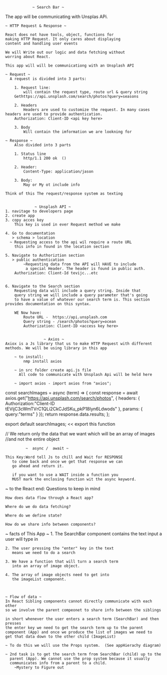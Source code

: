 

                ~ Search Bar ~
The app will be communicating with Unsplas APi.

    ~ HTTP Request & Response ~

    React does not have tools, object, functions for 
    making HTTP Request. It only cares about displaying 
    content and handling user events

    We will Write out our logic and data fetching without
    worring about React.  

    This app will will be communicationg with an Unsplash API

    ~ Request ~
      A request is divided into 3 parts:

        1. Request line:
            will contain the request type, route url & query string
        Gethttps://api.unsplash.com/search/photos?query=seasons
        
        2. Headers
            Headers are used to customize the request. In many cases headers are used to provide authentication. 
        Authorization: Client-ID <api key here>

        3. Body
            Will contain the imformation we are lookning for 

    ~ Response ~
        Also divided into 3 parts

        1. Status line
            http/1.1 200 ok  () 

        2. Header:
            Content-Type: application/jason
        
        3. Body:
            May or My ot include info

    Think of this The request/response system as texting 

   
                 ~ Unsplash API ~
    1. navitage to developers page
    2. create app
    3. copy acces key
        This key is used in ever Request method we make
    
    4. Go to documentation
       > schema > location 
      ~ Requesting access to the api wil require a route URL
        this info in found in the location section

    5. Navigate to Authoriztion section
       > public authentication
            ~Requesting data from the API will HAVE to include
             a special Header. The header is found in public auth. 
        Authorization: Client-Id tevijc...etc


    6. Navigate to the Search section
        Requesting data will include a query string. Inside that
        query string we will include a query parameter that's going 
        to have a value of whatever our search term is. This section provides documentation on this syntax.  

        WE Now have:
            Route URL -  https://api.unsplash.com
            Query string - /search/photos?query=ocean
            Authorization: Client-ID <access key here>

     
                     ~ Axios ~ 
    Axiox is a Js library that us to make HTTP Request with different
    methods. We will be using library in this app

        ~ to install:
            nmp install axios

        ~ in src folder create api.js file
          All code to communicate with Unsplash Api will be held here

        ~ import axios - import axios from "axios";

const searchImages = async (term) => {
    const response = await axios.get("https://api.unsplash.com/search/photos", {
        headers: {
            Authorization:"Client-ID tEVijC3cWmTVrC1QLi2CkCJdSKu_pkP18lyn6Ldwods"
        },
        params: {
            query:"terms"
        }
    });
    return response.data.results;
};

export default searchImages;       << export this function

// We return only the data that we want which will be an array of images
//and not the entire object
    

             ~  async /  await ~

    This Key:Word tell Js to chill and Wait for RESPONSE
       to come back and once we get that response we can 
       go ahead and return it. 

       if you want to use a WAIT inside a function you 
       MUST mark the enclosing function wit the async keyword. 


 ~ to the React end:
    Questions to keep in mind

    How does data flow through a React app?

    Where do we do data fetching?

    Where do we define state?

    How do we share info between components?

~ facts of This App ~
    1. The SearchBar component contains the text input
       a user will type in
 
    2. The user pressing the "enter" key in the text 
       means we need to do a search

    3. We have a function that will turn a search term
       into an array of image object. 

    4. The array of image objects need to get into 
       the imageList component. 

    

    ~ Flow of data ~ 
    In React Sibling components cannot directly communicate with each other
    so we involve the parent compeonet to share info between the siblings

    in short whenever the user enters a search term (SearchBar) and then presses 
    the enter key we need to get the search term up to the parent 
    component (App) and once we produce the list of images we need to 
    get that data down to the other child (ImageList)

    ~ To do this we will use the Props system.  (See appHierachy diagram)
    
    ~ 2nd task is to get the search term from SearchBar (child) up to the 
      parent (App). We cannot use the prop system because it usually 
      communicates info from a parent to a child. 
        ~Mystery to Figure out
    

